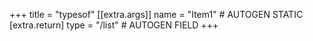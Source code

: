 +++
title = "typesof"
[[extra.args]]
name = "Item1" # AUTOGEN STATIC
[extra.return]
type = "/list" # AUTOGEN FIELD
+++